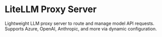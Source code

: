 # LiteLLM Proxy Server

Lightweight LLM proxy server to route and manage model API requests. Supports Azure, OpenAI, Anthropic, and more via dynamic configuration.